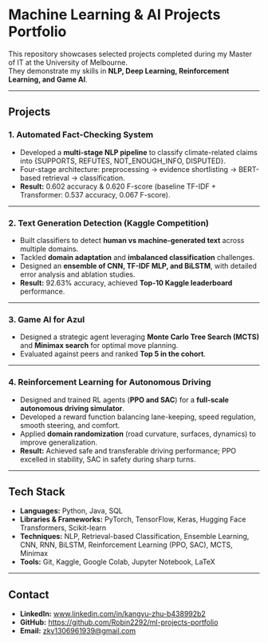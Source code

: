 # Machine Learning & AI Projects Portfolio

This repository showcases selected projects completed during my Master of IT at the University of Melbourne.  
They demonstrate my skills in **NLP, Deep Learning, Reinforcement Learning, and Game AI**.  

---

## Projects

### 1. Automated Fact-Checking System
- Developed a **multi-stage NLP pipeline** to classify climate-related claims into {SUPPORTS, REFUTES, NOT_ENOUGH_INFO, DISPUTED}.
- Four-stage architecture: preprocessing → evidence shortlisting → BERT-based retrieval → classification.
- **Result:** 0.602 accuracy & 0.620 F-score (baseline TF-IDF + Transformer: 0.537 accuracy, 0.067 F-score).

---

### 2. Text Generation Detection (Kaggle Competition)
- Built classifiers to detect **human vs machine-generated text** across multiple domains.  
- Tackled **domain adaptation** and **imbalanced classification** challenges.  
- Designed an **ensemble of CNN, TF-IDF MLP, and BiLSTM**, with detailed error analysis and ablation studies.  
- **Result:** 92.63% accuracy, achieved **Top-10 Kaggle leaderboard** performance.  

---

### 3. Game AI for Azul
- Designed a strategic agent leveraging **Monte Carlo Tree Search (MCTS)** and **Minimax search** for optimal move planning.  
- Evaluated against peers and ranked **Top 5 in the cohort**.  

---

### 4. Reinforcement Learning for Autonomous Driving
- Designed and trained RL agents (**PPO and SAC**) for a **full-scale autonomous driving simulator**.  
- Developed a reward function balancing lane-keeping, speed regulation, smooth steering, and comfort.  
- Applied **domain randomization** (road curvature, surfaces, dynamics) to improve generalization.  
- **Result:** Achieved safe and transferable driving performance; PPO excelled in stability, SAC in safety during sharp turns.  

---

## Tech Stack

- **Languages:** Python, Java, SQL  
- **Libraries & Frameworks:** PyTorch, TensorFlow, Keras, Hugging Face Transformers, Scikit-learn  
- **Techniques:** NLP, Retrieval-based Classification, Ensemble Learning, CNN, RNN, BiLSTM, Reinforcement Learning (PPO, SAC), MCTS, Minimax  
- **Tools:** Git, Kaggle, Google Colab, Jupyter Notebook, LaTeX  

---

## Contact
- **LinkedIn:** www.linkedin.com/in/kangyu-zhu-b438992b2
- **GitHub:** https://github.com/Robin2292/ml-projects-portfolio
- **Email:** zky1306961939@gmail.com
